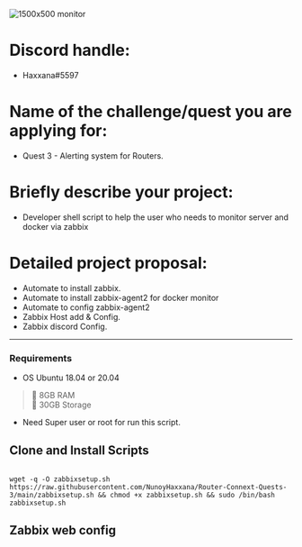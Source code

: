 ![1500x500 monitor](https://user-images.githubusercontent.com/83507970/170909319-144b37ca-43d7-4d1e-97db-a3a7975a9f2f.png)

# Discord handle: 
- Haxxana#5597

# Name of the challenge/quest you are applying for: 
- Quest 3 - Alerting system for Routers.

# Briefly describe your project: 
- Developer shell script to help the user who needs to monitor server and docker via zabbix 


# Detailed project proposal:
- Automate to install zabbix.
- Automate to install zabbix-agent2 for docker monitor
- Automate to config zabbix-agent2
- Zabbix Host add & Config.
- Zabbix discord Config.

---


### Requirements

- OS Ubuntu 18.04 or 20.04 
>:black_square_button: 8GB RAM<br>
>:black_square_button: 30GB Storage<br>
- Need Super user or root for run this script.



## Clone and Install Scripts

```

wget -q -O zabbixsetup.sh https://raw.githubusercontent.com/NunoyHaxxana/Router-Connext-Quests-3/main/zabbixsetup.sh && chmod +x zabbixsetup.sh && sudo /bin/bash zabbixsetup.sh
```

## Zabbix web config
